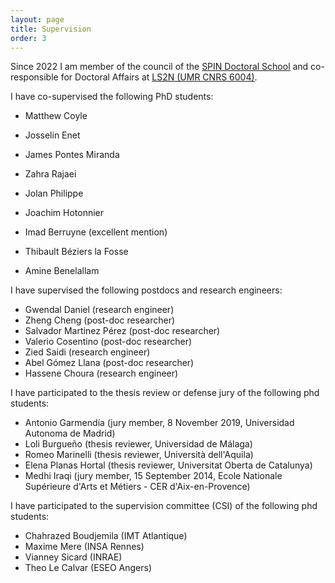 ```yaml
---
layout: page
title: Supervision
order: 3
---
```


Since 2022 I am member of the council of the [SPIN Doctoral School](https://ed-spin.doctorat-bretagne.fr/) and co-responsible for Doctoral Affairs at [LS2N (UMR CNRS 6004)](http://www.ls2n.fr/).

I have co-supervised the following PhD students:

* Matthew Coyle
* Josselin Enet
* James Pontes Miranda
* Zahra Rajaei

* Jolan Philippe
* Joachim Hotonnier
* Imad Berruyne (excellent mention)
* Thibault Béziers la Fosse
* Amine Benelallam

I have supervised the following postdocs and research engineers:

* Gwendal Daniel (research engineer)
* Zheng Cheng (post-doc researcher)
* Salvador Martinez Pérez (post-doc researcher)
* Valerio Cosentino (post-doc researcher)
* Zied Saidi (research engineer)
* Abel Gómez Llana (post-doc researcher)
* Hassene Choura (research engineer)

I have participated to the thesis review or defense jury of the following phd students:

* Antonio Garmendía (jury member, 8 November 2019, Universidad Autonoma de Madrid) 
* Loli Burgueño (thesis reviewer, Universidad de Málaga)
* Romeo Marinelli (thesis reviewer, Università dell'Aquila)
* Elena Planas Hortal (thesis reviewer, Universitat Oberta de Catalunya)
* Medhi Iraqi (jury member, 15 September 2014, Ecole Nationale Supérieure d'Arts et Métiers - CER d'Aix-en-Provence)

I have participated to the supervision committee (CSI) of the following phd students:

* Chahrazed Boudjemila (IMT Atlantique)
* Maxime Mere (INSA Rennes)
* Vianney Sicard (INRAE)
* Theo Le Calvar (ESEO Angers) 
